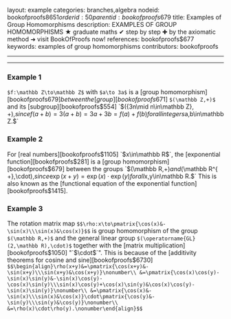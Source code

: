 layout: example
categories: branches,algebra
nodeid: bookofproofs$8651
orderid: 50
parentid: bookofproofs$679
title: Examples of Group Homomorphisms
description: EXAMPLES OF GROUP HOMOMORPHISMS ★ graduate maths ✔ step by step ✚ by the axiomatic method ➜ visit BookOfProofs now!
references: bookofproofs$677
keywords: examples of group homomorphisms
contributors: bookofproofs

---


---

### Example 1
 `$f:\mathbb Z\to\mathbb Z$` with `$a\to 3a$` is a [group homomorphism][bookofproofs$679] between the [group][bookofproofs$671] `$(\mathbb Z,+)$` and its [subgroup][bookofproofs$554] `$(\{3n\mid n\in\mathbb Z\}, +),$` since `$$f(a+b)=3(a+b)=3a+3b=f(a)+f(b)$$` for all integers `$a,b\in\mathbb Z.$`

### Example 2

For [real numbers][bookofproofs$1105] `$x\in\mathbb R$`, the [exponential function][bookofproofs$281] is a [group homomorphism][bookofproofs$679] between the groups `$(\mathbb R,+)$` and `$(\mathbb R^{ +},\cdot),$` since `$$\exp(x+y)=\exp(x)\cdot\exp(y)$$` for all `$x,y\in\mathbb R.$` This is also known as the [functional equation of the exponential function][bookofproofs$1415].
### Example 3

The rotation matrix map `$$\rho:x\to\pmatrix{\cos(x)&-\sin(x)\\\sin(x)&\cos(x)}$$` is group homomorphism of the group `$(\mathbb R,+)$` and the general linear group `$(\operatorname{GL}(2,\mathbb R),\cdot)$` together with the [matrix multiplication][bookofproofs$1050] "`$\cdot$`".  This is because of the [additivity theorems for cosine and sine][bookofproofs$6730] `$$\begin{align}\rho(x+y)&=\pmatrix{\cos(x+y)&-\sin(x+y)\\\sin(x+y)&\cos(x+y)}\nonumber\\
&=\pmatrix{\cos(x)\cos(y)-\sin(x)\sin(y)&-\sin(x)\cos(y)-\cos(x)\sin(y)\\\sin(x)\cos(y)+\cos(x)\sin(y)&\cos(x)\cos(y)-\sin(x)\sin(y)}\nonumber\\
&=\pmatrix{\cos(x)&-\sin(x)\\\sin(x)&\cos(x)}\cdot\pmatrix{\cos(y)&-\sin(y)\\\sin(y)&\cos(y)}\nonumber\\
&=\rho(x)\cdot\rho(y).\nonumber\end{align}$$`
